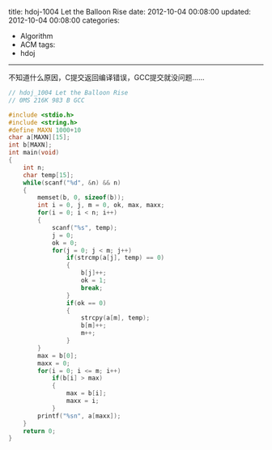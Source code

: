 title: hdoj-1004 Let the Balloon Rise
date: 2012-10-04 00:08:00
updated: 2012-10-04 00:08:00
categories:
  - Algorithm
  - ACM
tags:
  - hdoj
---

不知道什么原因，C提交返回编译错误，GCC提交就没问题……

```c
// hdoj_1004 Let the Balloon Rise
// 0MS 216K 983 B GCC

#include <stdio.h>
#include <string.h>
#define MAXN 1000+10
char a[MAXN][15];
int b[MAXN];
int main(void)
{
    int n;
    char temp[15];
    while(scanf("%d", &n) && n)
    {
        memset(b, 0, sizeof(b));
        int i = 0, j, m = 0, ok, max, maxx;
        for(i = 0; i < n; i++)
        {
            scanf("%s", temp);
            j = 0;
            ok = 0;
            for(j = 0; j < m; j++)
                if(strcmp(a[j], temp) == 0)
                {
                    b[j]++;
                    ok = 1;
                    break;
                }
                if(ok == 0)
                {
                    strcpy(a[m], temp);
                    b[m]++;
                    m++;
                }
        }
        max = b[0];
        maxx = 0;
        for(i = 0; i <= m; i++)
            if(b[i] > max)
            {
                max = b[i];
                maxx = i;
            }
        printf("%sn", a[maxx]);
    }
    return 0;
}
```

